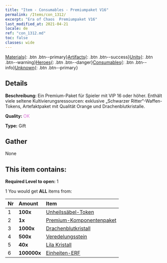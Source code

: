 ```yaml
---
title: "Item - Consumables - Premiumpaket V16"
permalink: /Items/con_1312/
excerpt: "Era of Chaos  Premiumpaket V16"
last_modified_at: 2021-04-21
locale: de
ref: "con_1312.md"
toc: false
classes: wide
---
```

 [Materials](/de/Items/){: .btn .btn--primary}[Artifacts](/de/Items/Artifacts/){: .btn .btn--success}[Units](/de/Items/Units/){: .btn .btn--warning}[Heroes](/de/Items/Heroes/){: .btn .btn--danger}[Consumables](/de/Items/Consumables/){: .btn .btn--info}[Unknown](/de/Items/Unknown/){: .btn .btn--primary}

## Details
 **Beschreibung:** Ein Premium-Paket für Spieler mit VIP 16 oder höher. Enthält viele seltene Kultivierungsressourcen: exklusive „Schwarzer Ritter“-Waffen-Tokens, Artefaktpaket mit Qualität Orange und Drachenblutkristalle.

 **Quality:** <span style="color: #DA70D6">OK</span>

 **Type:** Gift

## Gather

  None

## This item contains:

 **Required Level to open:** 1

 1 You would get **ALL** items  from:

  | Nr | Amount |     Item    |
  |:---|:-------|:------------|
  | 1 |  **100x** | [Unheilssäbel-Token](/de/Items/con_979/) |  | 
  | 2 |  **1x** | [Premium-Komponentenpaket](/de/Items/con_1363/) |  | 
  | 3 |  **1000x** | [Drachenblutkristall](/de/Items/con_879/) |  | 
  | 4 |  **500x** | [Veredelungsstein](/de/Items/con_814/) |  | 
  | 5 |  **40x** | [Lila Kristall](/de/Items/con_720/) |  | 
  | 6 |  **100000x** | [Einheiten-ERF](/de/Items/con_902/) |  | 
